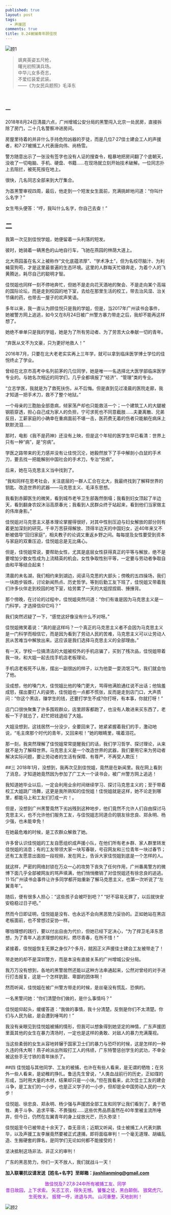 ```yaml
---
published: true
layout: post
tags:
  - 声援团
comments: true
title: 8.24被捕青年顾佳悦
---
```

![顾1][1]<br/>

>飒爽英姿五尺枪，<br/>
曙光初照演兵场。<br/> 
中华儿女多奇志，<br/> 
不爱红装爱武装。<br/>
                   ——《为女民兵题照》毛泽东
<br/>

### 一
2018年8月24日清晨六点，广州增城公安分局的黑警闯入北京一处民房，直接拆除了房门，二十几名警察冲进房间。

房屋里待着的并非什么手持危险凶器的歹徒，而是几位7·27佳士建会工人的声援者，和7·27被捕工人代表唐向伟、尚杨雪。

警方随意出示了一张没有签字也没有人证的搜查令，粗暴地把房间翻了个底朝天，没收了一切电脑、手机、硬盘、书籍……在现场就立刻开始技术破解。一位同志扑上去阻拦，被死死按在地上。

很快，几名同志全部来到大厅集合。

为首黑警审视四周，最后，他走到一个短发女生面前，充满挑衅地问道：“你叫什么名字？”

女生甩头便答：“哼，我叫什么名字，你自己去查！”
<br/>

## 二
我第一次见到佳悦学姐，她便留着一头利落的短发。

彼时，她骑着一辆黑色的山地自行车，飞驰在燕园的林荫大道上。

北大燕园虽在名义上被称作“文化底蕴浓厚”、“学术净土”，但为名绞尽脑汁、为利蝇营狗苟，才是这里最普遍的生态环境。这里的人群每天忙碌奔走，为着个人的飞黄腾达，耗尽自己的聪明才智。

佳悦姐也同样一刻不停地奔忙，但她不是走向花天酒地的聚会、不是走向某个高端的国际论坛，而是走到校园的地下室，去给在那里生活的校工，带去治风湿、治关节痛的药，也带去一屋子的欢声笑语。

多年以来，我一直认为顾佳悦只是我的学姐，但是，当2017年广州读书会事件，她被警方网上追逃，如今又在8月24日被广州警方暴力带走之后，我却不能再这样想了。

她绝不单单只是我的学姐，她是为了所有劳动者、为了劳苦大众奉献一切的青年。

“弃医从文不为文豪，只为更好地救人！”

2016年7月，只要在北大老老实实再上三年学，就可以拿到临床医学博士学位的佳悦终止了学业。

曾经在北京市高考中名列前茅的几位同学，她是唯一一名选择北大医学部临床医学专业的。与她名次相近的同学们，几乎全都填报了“经济”、“管理”类的专业。

“立志学医，我就是为了救死扶伤，从不后悔。但是直到见过凌晨的医院走廊，我才知道一把手术刀，救不了整个地狱。”

一个母亲的三胞胎全部患病，倾家荡产却也只能救活一个；一个建筑工人的大腿被钢筋穿透，担心自己成为家人的负担，宁可求死也不同意截肢……夫妻离散、兄弟反目，工薪家庭的小确幸在重病面前不堪一击，医药费无着的伤者只能躺在病床上默默流泪……

那时，电影《我不是药神》还没有上映，但是这个年轻的医学生早已看清：世界上只有一种“病”，是“穷病”。

学医之路带来的无力感并没有让佳悦沉沦，她毅然放下了手中解剖小白鼠的手术刀，要去找一把能解剖中国社会的手术刀，专治“穷病”。

后来，她在马克思主义当中找到了。

“我和同样在思考社会，关注底层的一群人汇合在北大，我最终找到了解释世界的钥匙、改造世界的武器——马克思主义、毛泽东思想。

我看到赤脚医生的微笑，看到城市老爷卫生部轰然倒塌；我看到妇女顶起了半边天，看到翻身农奴沐浴高原春光；我看到人民群众终于站起来，看到他们当家做主的伟岸身影。”

佳悦姐对马克思主义基本理论掌握得很好，对其中性别压迫与妇女解放的部分则有着更加深刻的研究。千辛万苦获得解放、顶得半边天的中国妇女，近40年来又不断被倡导“回归家庭”，相夫教子的论调又重返乡野之间。每每提及女性要受到资本与家庭的双重压迫，佳悦姐总是无比痛心。

但是，佳悦姐常说，要帮助女性，尤其是底层女性获得真正的平等与解放，绝不是要增加少数女性成为上流精英的机会。女性争取性别平等，一定要与劳动者争取自由和平等结合起来！

清晨的未名湖，我们相约来到湖边，阅读马克思的大部头；傍晚的五四操场，我们一块跑步锻炼，讨论新闻热点、历史哲学。等到后勤工友下班了，佳悦姐又带着我们许多伙伴走到校园的地下室，给劳累了一天的大姐捏捏肩、捶捶背。

那个傍晚，在讨论的过程中，佳悦姐突然问道：“你们有谁是因为马克思主义是一门科学，才选择信仰它吗？”

我们突然迟疑了一下，“感觉这好像没有什么不对呀。”

佳悦姐微笑着说：“真的是这样吗？一个真正的马克思主义者不会因为马克思主义是一门科学而相信它，而是因为看到了劳动人民的苦难，马克思主义可以让劳动人民从苦难当中解放出来。这应该是我们选择马克思主义的全部理由。”

有一天，学校一位搞清洁的大姐被校外的手机店骗了，买到了残次品，佳悦姐带着我一块，和大姐一起去找手机店老板理论。

手机店老板死不认账，摆出一副很凶的样子，以为他耍一耍流氓习气，我们就会怕了他。

没成想，他的嗓门大，佳悦姐比他的嗓门更大，骂得他满脸通红说不出话；他恼羞成怒，摆出要打人的姿势，佳悦姐也一点都不慌张，反而是走到店门口，大声质问：“你这个黑店，赚学生的钱，还要打学生不成?你打呀，有本事，你就打呀！”

店门口很快聚集了许多围观群众，店里顾客都跑了，也没有人敢进来买东西了，老板一下子就怂了，赶忙把钱退给了大姐。

大姐没想到，这钱居然一分没少，全要回来了。她紧紧握着我们的手，激动地说，“毛主席那个时代的青年，又回来啦！”她的眼睛里，噙着泪花。

那一刻，我突然理解了佳悦姐常常提醒我们的话，我们学习哲学、探讨理论，从来就不是为了解释世界。马克思主义是一个改造世界的武器，我们要用它来为劳动者解决实际问题，要让劳动者的生活有保障、有尊严，不再受人欺压！
<br/>

##三
2018年1月，没想到，我再次见到佳悦姐，竟然是在新闻里。我在网上看到了消息，才知道她竟然因为参加了广工大一个读书会，被广州警方网上追逃！

我知道她毕业以后，一定会利用业余时间继续学习、探讨马克思主义的；至于带着校工大姐跳广场舞，这更是我所熟知的佳悦姐！佳悦姐就是这样，她不论走到哪里，都能马上和工友们打成一片！。

但是，没想到广州黑警竟然下劣凶残到这种地步，他们竟然不允许人们自由探讨马克思主义，也不允许他们服务工友，与佳悦姐志同道合的朋友徐忠良、郑永明、杨少强，也未能幸免！

在她最危难的时候，是工农群众解救了她。

许多曾认识佳悦姐的工友自愿组织成声援小队，在他们所有老乡群、家人群里转发佳悦姐的消息；有的工友带领大家一块写春联，号召网友和三位青年一块过春节；还有工友愿意出面拍一段视频，发在网上，告诉大家佳悦姐到底是一个怎样的人。

就这样，严密的网络封锁在万众一心的攻势下丧失了任何作用，广州番禺警方的微博下面几乎全部被网友的骂声填满，他们悄悄撤销了对佳悦姐还有徐忠良的追逃。
11·15广州读书会事件让许多同学都开始重新了解马克思主义，也第一次听说了“左翼青年”。

随后，便有很多人担心：“这些孩子会被吓到吧？”
“好不容易无罪了，以后就快安安稳稳过日子吧。”

然而今日即证明，佳悦姐是没有、也永远不会向黑恶势力妥协的。正如她站在黑店老板面前，也不曾想过妥协一样。

哪怕理想的践行，要以付出自由为代价，但她已经下定决心，“为了捍卫毛泽东思想，为了青年人追求理想的权利，燃尽青春，在所不惜！”

紧接着，佳悦姐恢复无罪之身仅7个多月，就因正义声援佳士建会工友被带走了！

带走她的却不是深圳警方，而是本没有直接关系的广州增城公安分局。

我万万没有想到，各地的黑警居然还能以这种方法串通起来，公然对曾经的对手进行打击报复，这是一个怎样肮脏、卑鄙的团体啊！

然而听闻，佳悦姐在被广州警方带走的时候，是丝毫没有慌乱、恐惧的。

一名黑警问她：“你们清楚你们做的，是什么事情吗？”

佳悦姐仰起头，缓缓答道：“我做的事情，我十分清楚。反倒是你们不太清楚。你们与人民为敌，是会遭到唾骂的！”

我没有亲眼见到佳悦姐被捕的情形，但我可以想象得到她坚定的神情，广东声援团里面其他的女生在暴力清场时，一定也是这样的勇敢、对敌人的暴力充满蔑视。

当这些柔弱的女生从容地转辗于国家卫士们的暴力与恐吓的时候，这是怎样的一种久违的伟大啊！燕子岭派出所殴打工人的伟绩，广东特警惩创学生的武功，不幸全被这些手无寸铁的青年抹杀了。
<br/>

##四
佳悦姐与其他同学、工友的被捕，也许在有些人看来，是无谓的牺牲；在另外一些人看来，是幼稚的挣扎。鲁迅先生曾说，“人类血战前行的历史，正如煤的形成，当时用大量的木材，结果却只是一小块。”但在我看来，此次佳士工友的建会斗争，是工友们的一小步，也是正义学子的一小步，但却是全中国劳动人民的一大步！

佳悦姐、徐忠良、郑永明、杨少强与声援团全部工友和同学让我们看到了，勇于牺牲、勇于斗争、追求平等、不畏强权……这些优秀品质虽然在40年里被主流所唾弃，但今日，仍然在左翼青年的身上绽放光芒，历久弥坚！

佳悦姐至今已被带走十余天了，杳无音讯；近期又听闻，佳士被捕工人代表刘鹏华，以及声援工友李展竟然要被正式逮捕，即将面临审判！一个毫无道理、胡编乱造、生搬硬套的罪名，是同学们无论如何都不能接受的！

坚决抵制这场非法、非正义的审判！

广东的黑恶势力，你们一天不放人，我们就战斗一天！

<b>加入联署抗议请发送【姓名+名字】至邮箱：jiashlianming@gmail.com</b>
<br/>

<center><font color="9400D3">
致佳悦及7·27,8·24中所有被捕工友、同学<br/>
昔日故园，上下求索。
矢志工农，得失无憾。
饕餮之徒，黑白颠倒。
狼窝虎穴，生死攸关。
振臂一呼，进退与共。
山河重整，天地剖判！
</center></font>


![顾2][2]


  [1]: https://i.loli.net/2018/09/05/5b8fa438298ba.jpg
  [2]: https://i.loli.net/2018/09/05/5b8fa4bda452e.jpg
